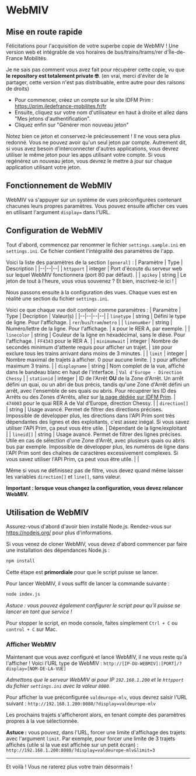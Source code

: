 # WebMIV
## Mise en route rapide
Félicitations pour l'acquisition de votre superbe copie de WebMIV !
Une version web et intégrable de vos horaires de bus/trains/trams/rer d'Île-de-France Mobilités.

Je ne sais pas comment vous avez fait pour récupérer cette copie, vu que __le repository est totalement private 🤓__. (en vrai, merci d'éviter de le partager, cette version n'est pas distribuable, entre autre pour des raisons de droits)


- Pour commencer, créez un compte sur le site IDFM Prim : https://prim.iledefrance-mobilites.fr/fr
- Ensuite, cliquez sur votre nom d'utilisateur en haut à droite et allez dans "Mes jetons d'authentification".
- Cliquez enfin sur "Générer mon nouveau jeton"

Notez bien ce jeton et conservez-le précieusement ! Il ne vous sera plus redonné.
Vous ne pouvez avoir qu'un seul jeton par compte. Autrement dit, si vous avez besoin d'interconnecter d'autres applications, vous devrez utiliser le même jeton pour les apps utilisant votre compte.
Si vous regénérez un nouveau jeton, vous devrez le mettre à jour sur chaque application utilisant votre jeton.

## Fonctionnement de WebMIV
WebMIV va s'appuyer sur un système de vues préconfigurées contenant chacunes leurs propres paramètres.
Vous pouvez ensuite afficher ces vues en utilisant l'argument `display=` dans l'URL.

## Configuration de WebMIV
Tout d'abord, commencez par renommer le fichier `settings.sample.ini` en `settings.ini`.
Ce fichier contient l'intégralité des paramètres de l'app.

Voici la liste des paramètres de la section `[general]` :
| Paramètre | Type | Description |
|--|--|--|
| `httpport` | integer | Port d'écoute du serveur web sur lequel WebMIV fonctionnera (port 80 par défaut). |
| `apikey` | string | Le jeton de tout à l'heure, vous vous souvenez ? Et bien, inscrivez-le ici ! |

Nous passons ensuite à la configuration des vues.
Chaque vues est en réalité une section du fichier `settings.ini`.

Voici ce que chaque vue doit contenir comme paramètres :
| Paramètre | Type | Decription | Valeur(s) |
|--|--|--|--|
| `linetype` | string | Défini le type de ligne. Pour l'affichage. | `rer`/`bus`/`tram`/`metro` |
| `linenumber` | string | Numéro/lettre de la ligne. Pour l'affichage. | `A` pour le RER A, par exemple. |
| `linecolor` | string | Couleur de la ligne en héxadécimal, sans le dièse. Pour l'affichage. | `FF4343` pour le RER A. |
| `minimumwait` | integer | Nombre de secondes minimum d'attente requis pour afficher un trajet. | `180` pour exclure tous les trains arrivant dans moins de 3 minutes. |
| `limit` | integer | Nombre maximal de trajets à afficher. 0 pour aucune limite. | `3` pour afficher maximum 3 trains. |
| `displayname` | string | Nom complet de la vue, affiché dans le bandeau blanc en haut de l'interface. | `Val d'Europe - Direction Chessy` |
| `stationid` | integer | ID de l'Arrêt __OU__ de la Zone d'Arrêt. Un arrêt défini un quai, ou un abri de bus précis, tandis qu'une Zone d'Arrêt défini un arrêt, avec l'ensemble de ses quais ou abris. Pour récupérer les ID des Arrêts ou des Zones d'Arrêts, allez sur [la page dédiée sur IDFM Prim](https://data.iledefrance-mobilites.fr/explore/dataset/arrets-transporteur/custom/?disjunctive.fournisseurname). | `474003` pour le quai RER A de Val d'Europe, direction Chessy. |
| `direction[]` | string | Usage avancé. Permet de filtrer des directions précises. Impossible de développer plus, les directions dans l'API Prim sont très dépendantes des lignes et des exploitants, c'est assez inégal. Si vous savez utiliser l'API Prim, ça peut vous être utile. | Dépendant de la ligne/exploitant |
| `lineid[]` | string | Usage avancé. Permet de filtrer des lignes précises. Utile en cas de sélection d'une Zone d'Arrêt, avec plusieurs quais ou abris bus par exemple. Impossible de développer plus, les numéros de ligne dans l'API Prim sont des chaînes de caractères excessivement complexes. Si vous savez utiliser l'API Prim, ça peut vous être utile. |  |

Même si vous ne définissez pas de filtre, vous devez quand même laisser les variables `direction[]` et `line[]`, sans valeur.

__Important : lorsque vous changez la configuration, vous devez relancer WebMIV.__

## Utilisation de WebMIV
Assurez-vous d'abord d'avoir bien installé Node.js.
Rendez-vous sur https://nodejs.org/ pour plus d'informations.

Si vous venez de cloner WebMIV, vous devez d'abord commencer par faire une installation des dépendances Node.js :
```bash
npm install
```
Cette étape est __primordiale__ pour que le script puisse se lancer.

Pour lancer WebMIV, il vous suffit de lancer la commande suivante :
```bash
node index.js
```
_Astuce : vous pouvez également configurer le script pour qu'il puisse se lancer en tant que service !_

Pour stopper le script, en mode console, faites simplement `Ctrl + C` ou `control + C` sur Mac.

### Afficher WebMIV
Maintenant que vous avez configuré et lancé WebMIV, il ne vous reste qu'à l'afficher !
Voici l'URL type de WebMIV :
`http://[IP-DU-WEBMIV]:[PORT]/?display=[NOM-DE-LA-VUE]`

_Admettons que le serveur WebMIV ai pour IP `192.168.1.200` et le `httpport` du fichier `settings.ini` avec la valeur `8080`._

Pour afficher la vue préconfigurée `valdeurope-mlv`, vous devrez saisir l'URL suivant :
`http://192.168.1.200:8080/?display=valdeurope-mlv`

Les prochains trajets s'afficheront alors, en tenant compte des paramètres propres à la vue sélectionnée.

__Astuce :__ vous pouvez, dans l'URL, forcer une limite d'affichage des trajets avec l'argument `limit`.
Par exemple, pour forcer une limite de 3 trajets affichés (utile si la vue est affichée sur un petit écran) :
`http://192.168.1.200:8080/?display=valdeurope-mlv&limit=3`

---
Et voilà ! Vous ne raterez plus votre train désormais !